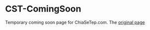 # CST-ComingSoon
Temporary coming soon page for ChiaSeTep.com. The [original page](https://youtu.be/ePnJdRx1Yso)
